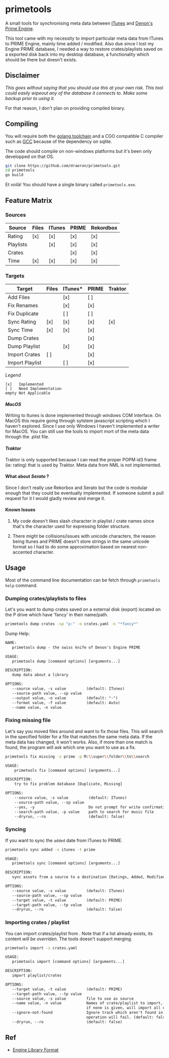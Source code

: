 # primetools

A small tools for synchronising meta data between
[ITunes](https://www.apple.com/ca/itunes/) and [Denon's Prime
Engine](https://www.denondj.com/engine-prime).

This tool came with my necessity to import particular meta data from ITunes to
PRIME Engine, mainly time added / modified. Also due since I lost my Engine
PRIME database, I needed a way to restore crates/playlists saved on a exported
disk back into my desktop database, a functionality which should be there but
doesn't exists.

## Disclaimer

_This goes without saying that you should use this at your own risk. This tool
could easily wipeout any of the database it connects to. Make some backup prior
to using it._

For that reason, I don't plan on providing compiled binary.

## Compiling

You will require both the [golang toolchain](https://golang.org/dl/) and a CGO
compatible C compiler such as [GCC](https://jmeubank.github.io/tdm-gcc/) because
of the dependency on sqlite.

The code should compile on non-windows platforms but it's been only developped
on that OS.

```bash
git clone https://github.com/draeron/primetools.git
cd primetools
go build
```

Et voilà! You should have a single binary called `primetools.exe`.

## Feature Matrix

### Sources

| Source    | Files | ITunes | PRIME | Rekordbox |
| --------- | ----- | ------ | ----- | --------- |
| Rating    | [x]   | [x]    | [x]   | [x]       |
| Playlists |       | [x]    | [x]   | [x]       |
| Crates    |       |        | [x]   | [x]       |
| Time      | [x]   | [x]    | [x]   | [x]       |

### Targets

| Target          | Files | ITunes\* | PRIME | Traktor |
| --------------- | ----- | -------- | ----- | ------- |
| Add Files       |       | [x]      | [ ]   |         |
| Fix Renames     |       | [x]      | [x]   |         |
| Fix Duplicate   |       | [ ]      | [ ]   |         |
| Sync Rating     | [x]   | [x]      | [x]   | [x]     |
| Sync Time       | [x]   | [x]      | [x]   |         |
| Dump Crates     |       |          | [x]   |         |
| Dump Playlist   |       | [x]      | [x]   |         |
| Import Crates   | [ ]   |          | [x]   |         |
| Import Playlist |       | [ ]      | [x]   |         |

_Legend_

    [x]   Implemented
    [ ]   Need Implementation
    empty Not Applicable


#### _MacOS_

Writing to Itunes is done implemented through windows COM interface. On MacOS
this require going through sytstem javascript scripting which I haven't
explored. Since I use only Windows I haven't implemented a writer for MacOS. You
can still use the tools to import mort of the meta data through the .plist file.

#### _Traktor_

Traktor is only supported because I can read the proper POPM id3 frame (ie:
rating) that is used by Traktor. Meta data from NML is not implemented.

#### What about _Serato_ ?

Since I don't really use Rekorbox and Serato but the code is modular enough that
they could be eventually implemented. If someone submit a pull request for it I
would gladly review and merge it.

#### Known Issues

1. My code doesn't likes slash character in playlist / crate names since that's
   the character used for expressing folder structure.

2. There might be collisions/issues with unicode characters, the reason being
   Itunes and PRIME doesn't store strings in the same unicode format so I had to
   do some approximation based on nearest non-accented character.

## Usage

Most of the command line documentation can be fetch through `primetools help`
command.

### Dumping crates/playlists to files

Let's you want to dump crates saved on a external disk (export) located on the P
drive which have 'fancy' in their name/path.

```bash
primetools dump crates -sp "p:" -o crates.yaml -n "*fancy*"
```

Dump Help:

```txt
NAME:
   primetools dump - the swiss knife of Denon's Engine PRIME

USAGE:
   primetools dump [command options] [arguments...]

DESCRIPTION:
   dump data about a library

OPTIONS:
   --source value, -s value         (default: ITunes)
   --source-path value, --sp value
   --output value, -o value         (default: "-")
   --format value, -f value         (default: Auto)
   --name value, -n value
```

### Fixing missing file

Let's say you moved files around and want to fix those files. This will search
in the specified folder for a file that matches the same meta data. If the meta
data has changed, it won't works. Also, if more than one match is found, the
program will ask which one you want to use as a fix.

```bash
primetools fix missing -s prime -p M:\\super\\folder\\to\\search
```

```txt
USAGE:
    primetools fix [command options] [arguments...]

DESCRIPTION:
    try to fix problem database [Duplicate, Missing]

OPTIONS:
    --source value, -s value         (default: ITunes)
    --source-path value, --sp value
    --yes, -y                        Do not prompt for write confirmation (default: false)
    --search-path value, -p value    path to search for music file
    --dryrun, --ro                   (default: false)
```

### Syncing

If you want to sync the `added` date from ITunes to PRIME.

```bash
primetools sync added -s itunes -t prime
```

```txt
USAGE:
   primetools sync [command options] [arguments...]

DESCRIPTION:
   sync assets from a source to a destination [Ratings, Added, Modified, PlayCount]

OPTIONS:
   --source value, -s value         (default: ITunes)
   --source-path value, --sp value
   --target value, -t value         (default: PRIME)
   --target-path value, --tp value
   --dryrun, --ro                   (default: false)
```

### Importing crates / playlist

You can import crates/playlist from . Note that if a list already exists, its
content _will be overriden_. The tools doesn't support merging.

```bash
primetools import -s crates.yaml
```

```txt
USAGE:
   primetools import [command options] [arguments...]

DESCRIPTION:
   import playlist/crates

OPTIONS:
   --target value, -t value         (default: PRIME)
   --target-path value, --tp value
   --source value, -s value         file to use as source
   --name value, -n value           Names of crate/playlist to import, can be glob (*something*), 
                                    if none is given, will import all object in dump file.
   --ignore-not-found               Ignore track which aren't found in target, otherwise the 
                                    operation will fail. (default: false)
   --dryrun, --ro                   (default: false)
```

## Ref

- [Engine Library Format](https://github.com/mixxxdj/mixxx/wiki/engine_library_format)
